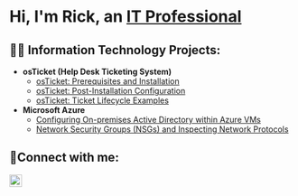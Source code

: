 <h1>Hi, I'm Rick, an <a href="https://www.linkedin.com/in/rick-thomason-aba874210/">IT Professional</a></h1>

<h2>👨‍💻 Information Technology Projects:</h2>

- <b>osTicket (Help Desk Ticketing System)</b>
  - [osTicket: Prerequisites and Installation](https://github.com/rick-thomason/osticket-prereqs)
  - [osTicket: Post-Installation Configuration](https://github.com/rick-thomason/post-install-config)
  - [osTicket: Ticket Lifecycle Examples](https://github.com/rick-thomason/ticket-lifecycle)
- <b>Microsoft Azure</b>
  - [Configuring On-premises Active Directory within Azure VMs](https://github.com/rick-thomason/configure-ad)
  - [Network Security Groups (NSGs) and Inspecting Network Protocols](https://github.com/rick-thomason/azure-network-protocols)

<h2>🤳Connect with me:</h2>

[<img align="left" alt="Josh | LinkedIn" width="22px" src="https://cdn.jsdelivr.net/npm/simple-icons@v3/icons/linkedin.svg" />][linkedin]

[linkedin]: https://www.linkedin.com/in/rick-thomason-aba874210/
